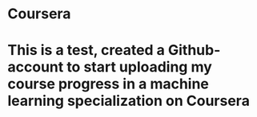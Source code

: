 # Coursera

# This is a test, created a Github-account to start uploading my course progress in a machine learning specialization on Coursera
